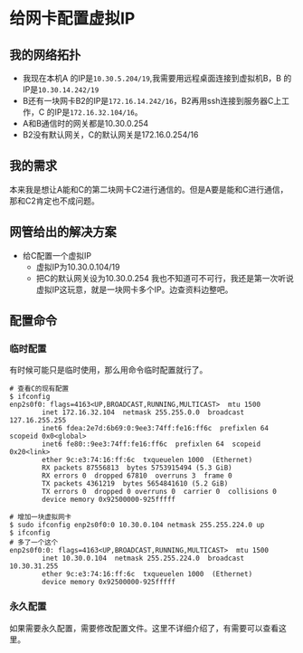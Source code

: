 # 给网卡配置虚拟IP
## 我的网络拓扑
- 我现在本机A 的IP是`10.30.5.204/19`,我需要用远程桌面连接到虚拟机B，B 的IP是`10.30.14.242/19`
- B还有一块网卡B2的IP是`172.16.14.242/16`，B2再用ssh连接到服务器C上工作，C 的IP是`172.16.32.104/16`。
- A和B通信时的网关都是10.30.0.254
- B2没有默认网关，C的默认网关是172.16.0.254/16

## 我的需求
本来我是想让A能和C的第二块网卡C2进行通信的。但是A要是能和C进行通信，那和C2肯定也不成问题。

## 网管给出的解决方案
- 给C配置一个虚拟IP
  - 虚拟IP为10.30.0.104/19
  - 把C的默认网关设为10.30.0.254
我也不知道可不可行，我还是第一次听说虚拟IP这玩意，就是一块网卡多个IP。边查资料边整吧。

## 配置命令
### 临时配置
有时候可能只是临时使用，那么用命令临时配置就行了。
```
# 查看C的现有配置
$ ifconfig           
enp2s0f0: flags=4163<UP,BROADCAST,RUNNING,MULTICAST>  mtu 1500
        inet 172.16.32.104  netmask 255.255.0.0  broadcast 127.16.255.255
        inet6 fdea:2e7d:6b69:0:9ee3:74ff:fe16:ff6c  prefixlen 64  scopeid 0x0<global>
        inet6 fe80::9ee3:74ff:fe16:ff6c  prefixlen 64  scopeid 0x20<link>
        ether 9c:e3:74:16:ff:6c  txqueuelen 1000  (Ethernet)
        RX packets 87556813  bytes 5753915494 (5.3 GiB)
        RX errors 0  dropped 67810  overruns 3  frame 0
        TX packets 4361219  bytes 5654841610 (5.2 GiB)
        TX errors 0  dropped 0 overruns 0  carrier 0  collisions 0
        device memory 0x92500000-925fffff  
```
```
# 增加一块虚拟网卡
$ sudo ifconfig enp2s0f0:0 10.30.0.104 netmask 255.255.224.0 up
$ ifconfig
# 多了一个这个
enp2s0f0:0: flags=4163<UP,BROADCAST,RUNNING,MULTICAST>  mtu 1500
        inet 10.30.0.104  netmask 255.255.224.0  broadcast 10.30.31.255
        ether 9c:e3:74:16:ff:6c  txqueuelen 1000  (Ethernet)
        device memory 0x92500000-925fffff  
```

### 永久配置
如果需要永久配置，需要修改配置文件。这里不详细介绍了，有需要可以查看这里。
